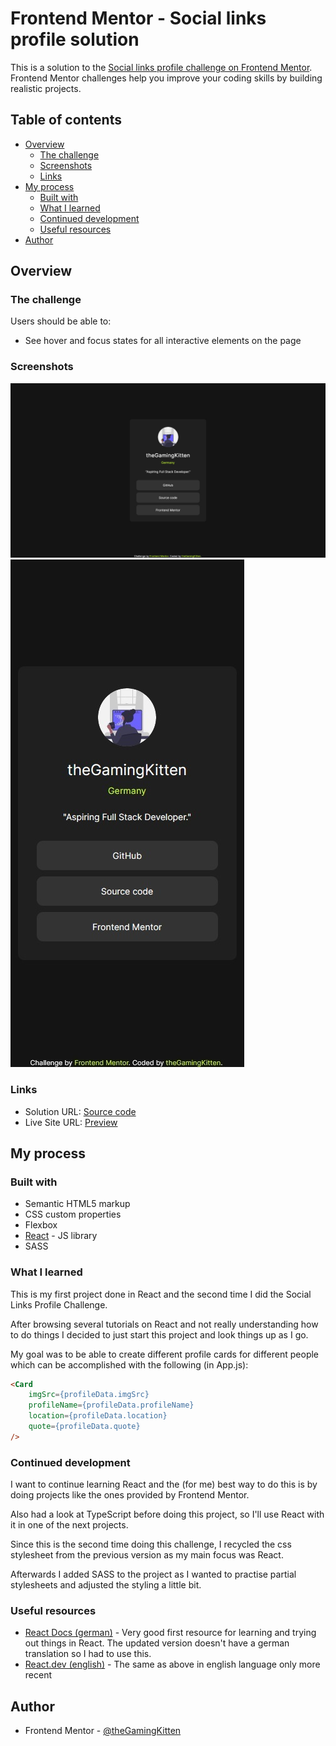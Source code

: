 # Frontend Mentor - Social links profile solution

This is a solution to the [Social links profile challenge on Frontend Mentor](https://www.frontendmentor.io/challenges/social-links-profile-UG32l9m6dQ). Frontend Mentor challenges help you improve your coding skills by building realistic projects. 

## Table of contents

- [Overview](#overview)
  - [The challenge](#the-challenge)
  - [Screenshots](#screenshots)
  - [Links](#links)
- [My process](#my-process)
  - [Built with](#built-with)
  - [What I learned](#what-i-learned)
  - [Continued development](#continued-development)
  - [Useful resources](#useful-resources)
- [Author](#author)

## Overview

### The challenge

Users should be able to:

- See hover and focus states for all interactive elements on the page

### Screenshots

![](./screenshot.jpg)
![](./screenshot_mobile.jpg)

### Links

- Solution URL: [Source code](https://github.com/theGamingKitten/social-links-profile-react)
- Live Site URL: [Preview](https://thegamingkitten.github.io/social-links-profile-react/)

## My process

### Built with

- Semantic HTML5 markup
- CSS custom properties
- Flexbox
- [React](https://reactjs.org/) - JS library
- SASS

### What I learned

This is my first project done in React and the second time I did the Social Links Profile Challenge.

After browsing several tutorials on React and not really understanding how to do things I decided to just start this project and look things up as I go.

My goal was to be able to create different profile cards for different people which can be accomplished with the following (in App.js):

```html
<Card 
    imgSrc={profileData.imgSrc}
    profileName={profileData.profileName}
    location={profileData.location}
    quote={profileData.quote}
/>
```

### Continued development

I want to continue learning React and the (for me) best way to do this is by doing projects like the ones provided by Frontend Mentor.

Also had a look at TypeScript before doing this project, so I'll use React with it in one of the next projects.

Since this is the second time doing this challenge, I recycled the css stylesheet from the previous version as my main focus was React. 

Afterwards I added SASS to the project as I wanted to practise partial stylesheets and adjusted the styling a little bit.

### Useful resources

- [React Docs (german)](https://de.legacy.reactjs.org/docs/getting-started.html) - Very good first resource for learning and trying out things in React. The updated version doesn't have a german translation so I had to use this.
- [React.dev (english)](https://react.dev/) - The same as above in english language only more recent

## Author

- Frontend Mentor - [@theGamingKitten](https://www.frontendmentor.io/profile/theGamingKitten)